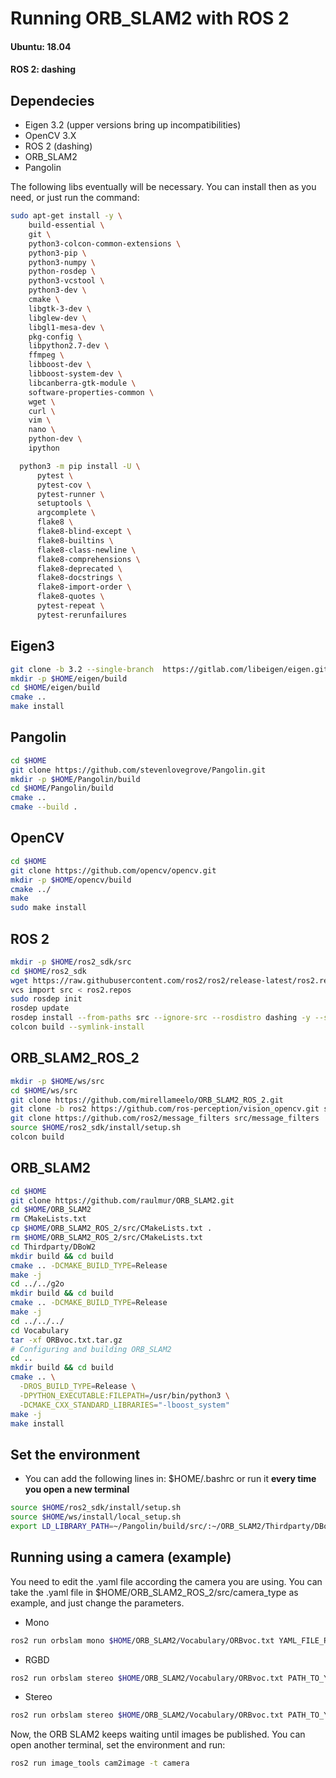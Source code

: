 # Running ORB_SLAM2 with ROS 2
#### Ubuntu: 18.04
#### ROS 2: dashing


## Dependecies

- Eigen 3.2 (upper versions bring up incompatibilities)
- OpenCV 3.X
- ROS 2 (dashing)
- ORB_SLAM2
- Pangolin

The following libs eventually will be necessary. You can install then as you need, or just run the command:

```bash 
sudo apt-get install -y \
	build-essential \
	git \
	python3-colcon-common-extensions \
	python3-pip \
	python3-numpy \
	python-rosdep \
	python3-vcstool \
	python3-dev \
	cmake \
	libgtk-3-dev \
	libglew-dev \
	libgl1-mesa-dev \
	pkg-config \
	libpython2.7-dev \
	ffmpeg \
	libboost-dev \
	libboost-system-dev \
	libcanberra-gtk-module \
	software-properties-common \
	wget \
	curl \
	vim \
	nano \
	python-dev \
	ipython 
```

``` bash
  python3 -m pip install -U \
	  pytest \
	  pytest-cov \
	  pytest-runner \
	  setuptools \
	  argcomplete \
	  flake8 \
	  flake8-blind-except \
	  flake8-builtins \
	  flake8-class-newline \
	  flake8-comprehensions \
	  flake8-deprecated \
	  flake8-docstrings \
	  flake8-import-order \
	  flake8-quotes \
	  pytest-repeat \
	  pytest-rerunfailures
```

## Eigen3

```bash
git clone -b 3.2 --single-branch  https://gitlab.com/libeigen/eigen.git
mkdir -p $HOME/eigen/build
cd $HOME/eigen/build
cmake ..
make install
```

## Pangolin 

```bash
cd $HOME
git clone https://github.com/stevenlovegrove/Pangolin.git
mkdir -p $HOME/Pangolin/build
cd $HOME/Pangolin/build
cmake ..
cmake --build .
```

## OpenCV

``` bash
cd $HOME
git clone https://github.com/opencv/opencv.git
mkdir -p $HOME/opencv/build
cmake ../
make 
sudo make install
```

## ROS 2

```bash
mkdir -p $HOME/ros2_sdk/src
cd $HOME/ros2_sdk
wget https://raw.githubusercontent.com/ros2/ros2/release-latest/ros2.repos
vcs import src < ros2.repos
sudo rosdep init
rosdep update
rosdep install --from-paths src --ignore-src --rosdistro dashing -y --skip-keys "console_bridge fastcdr fastrtps libopensplice67 rti-connext-dds-5.3.1 urdfdom_headers"
colcon build --symlink-install
```

## ORB_SLAM2_ROS_2

``` bash
mkdir -p $HOME/ws/src
cd $HOME/ws/src
git clone https://github.com/mirellameelo/ORB_SLAM2_ROS_2.git
git clone -b ros2 https://github.com/ros-perception/vision_opencv.git src/vision_opencv
git clone https://github.com/ros2/message_filters src/message_filters
source $HOME/ros2_sdk/install/setup.sh 
colcon build
```

## ORB_SLAM2

```bash 
cd $HOME
git clone https://github.com/raulmur/ORB_SLAM2.git
cd $HOME/ORB_SLAM2
rm CMakeLists.txt
cp $HOME/ORB_SLAM2_ROS_2/src/CMakeLists.txt .
rm $HOME/ORB_SLAM2_ROS_2/src/CMakeLists.txt
cd Thirdparty/DBoW2
mkdir build && cd build
cmake .. -DCMAKE_BUILD_TYPE=Release
make -j
cd ../../g2o
mkdir build && cd build
cmake .. -DCMAKE_BUILD_TYPE=Release
make -j
cd ../../../
cd Vocabulary
tar -xf ORBvoc.txt.tar.gz
# Configuring and building ORB_SLAM2
cd ..
mkdir build && cd build
cmake .. \
  -DROS_BUILD_TYPE=Release \
  -DPYTHON_EXECUTABLE:FILEPATH=/usr/bin/python3 \
  -DCMAKE_CXX_STANDARD_LIBRARIES="-lboost_system"
make -j
make install
```


## Set the environment

-  You can add the following lines in: $HOME/.bashrc or run it **every time you open a new terminal**

``` bash
source $HOME/ros2_sdk/install/setup.sh
source $HOME/ws/install/local_setup.sh
export LD_LIBRARY_PATH=~/Pangolin/build/src/:~/ORB_SLAM2/Thirdparty/DBoW2/lib:~/ORB_SLAM2/Thirdparty/g2o/lib:~/ORB_SLAM2/lib:$LD_LIBRARY_PATH
```

## Running using a camera (example)

You need to edit the .yaml file according the camera you are using. You can take the .yaml file in $HOME/ORB_SLAM2_ROS_2/src/camera_type  as example, and just change the parameters. 

- Mono

``` bash
ros2 run orbslam mono $HOME/ORB_SLAM2/Vocabulary/ORBvoc.txt YAML_FILE_PATH
```

- RGBD 

``` bash
ros2 run orbslam stereo $HOME/ORB_SLAM2/Vocabulary/ORBvoc.txt PATH_TO_YAML_CONFIG_FILE BOOL_RECTIFY
```

-  Stereo

``` bash
ros2 run orbslam stereo $HOME/ORB_SLAM2/Vocabulary/ORBvoc.txt PATH_TO_YAML_CONFIG_FILE BOOL_RECTIFY
```

Now, the ORB SLAM2 keeps waiting until images be published. You can open another terminal, set the environment and run:

``` bash
ros2 run image_tools cam2image -t camera
```

